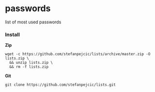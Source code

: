 # passwords
list of most used passwords

### Install

**Zip**
```
wget -c https://github.com/stefanpejcic/lists/archive/master.zip -O lists.zip \
  && unzip lists.zip \
  && rm -f lists.zip
```

**Git**
```
git clone https://github.com/stefanpejcic/lists.git
```